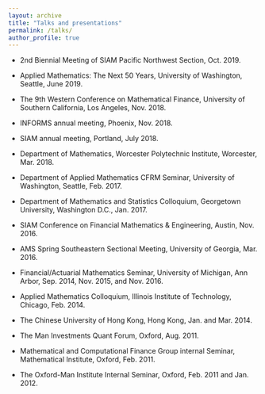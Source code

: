 ```yaml
---
layout: archive
title: "Talks and presentations"
permalink: /talks/
author_profile: true
---
```


<!-- {% if site.talkmap_link == true %}

<p style="text-decoration:underline;"><a href="/talkmap.html">See a map of all the places I've given a talk!</a></p>

{% endif %}

{% for post in site.talks reversed %}
  {% include archive-single-talk.html %}
{% endfor %} -->

* 2nd Biennial Meeting of SIAM Pacific Northwest Section, Oct. 2019.

* Applied Mathematics: The Next 50 Years, University of Washington, Seattle, June 2019.

* The 9th Western Conference on Mathematical Finance, University of Southern California, Los Angeles, Nov. 2018.

* INFORMS annual meeting, Phoenix, Nov. 2018. 

* SIAM annual meeting, Portland, July 2018.

* Department of Mathematics, Worcester Polytechnic Institute, Worcester, Mar. 2018.

* Department of Applied Mathematics CFRM Seminar, University of Washington, Seattle, Feb. 2017.

* Department of Mathematics and Statistics Colloquium, Georgetown  University, Washington D.C., Jan. 2017.

* SIAM Conference on Financial Mathematics \& Engineering, Austin, Nov. 2016.

* AMS Spring Southeastern Sectional Meeting, University of Georgia, Mar. 2016.

* Financial/Actuarial Mathematics Seminar, University of Michigan, Ann Arbor, Sep. 2014, Nov. 2015, and Nov. 2016.

* Applied Mathematics Colloquium, Illinois Institute of Technology, Chicago, Feb. 2014.

* The Chinese University of Hong Kong, Hong Kong, Jan. and Mar. 2014.

* The Man Investments Quant Forum, Oxford, Aug. 2011.

* Mathematical and Computational Finance Group internal Seminar, Mathematical Institute, Oxford, Feb. 2011.

* The Oxford-Man Institute Internal Seminar, Oxford, Feb. 2011 and Jan. 2012.
